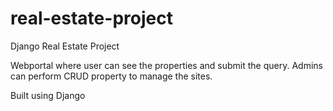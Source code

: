 # real-estate-project
Django Real Estate Project


Webportal where user can see the properties and submit the query.
Admins can perform CRUD property to manage the sites.

Built using Django
